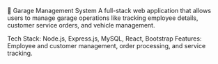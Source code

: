🚗 Garage Management System
A full-stack web application that allows users to manage garage operations like tracking employee details, customer service orders, and vehicle management.

Tech Stack: Node.js, Express.js, MySQL, React, Bootstrap
Features: Employee and customer management, order processing, and service tracking.